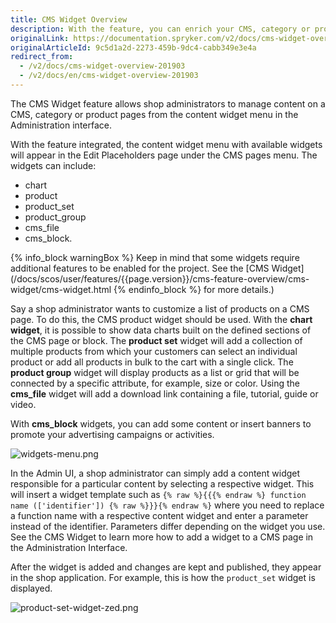 ```yaml
---
title: CMS Widget Overview
description: With the feature, you can enrich your CMS, category or product pages with the content in the Back Office
originalLink: https://documentation.spryker.com/v2/docs/cms-widget-overview-201903
originalArticleId: 9c5d1a2d-2273-459b-9dc4-cabb349e3e4a
redirect_from:
  - /v2/docs/cms-widget-overview-201903
  - /v2/docs/en/cms-widget-overview-201903
---
```


The CMS Widget feature allows shop administrators to manage content on a CMS, category or product pages from the content widget menu in the Administration interface.

With the feature integrated, the content widget menu with available widgets will appear in the Edit Placeholders page under the CMS pages menu. The widgets can include:

* chart
* product
* product_set
* product_group
* cms_file
* cms_block.

{% info_block warningBox %}
Keep in mind that some widgets require additional features to be enabled for the project. See the [CMS Widget](/docs/scos/user/features/{{page.version}}/cms-feature-overview/cms-widget/cms-widget.html
{% endinfo_block %} for more details.)

Say a shop administrator wants to customize a list of products on a CMS page. To do this, the CMS product widget should be used. With the **chart widget**, it is possible to show data charts built on the defined sections of the CMS page or block. The **product set** widget will add a collection of multiple products from which your customers can select an individual product or add all products in bulk to the cart with a single click. The **product group** widget will display products as a list or grid that will be connected by a specific attribute, for example, size or color. Using the **cms_file** widget will add a download link containing a file, tutorial, guide or video.

With **cms_block** widgets, you can add some content or insert banners to promote your advertising campaigns or activities.

![widgets-menu.png](https://spryker.s3.eu-central-1.amazonaws.com/docs/Features/CMS/CMS+Widget/CMS+Widget+Overview/widgets-menu.png) 

In the Admin UI, a shop administrator can simply add a content widget responsible for a particular content by selecting a respective widget. This will insert a widget template such as `{% raw %}{{{% endraw %} function name (['identifier']) {% raw %}}}{% endraw %}` where you need to replace a function name with a respective content widget and enter a parameter instead of the identifier. Parameters differ depending on the widget you use. See the CMS Widget to learn more how to add a widget to a CMS page in the Administration Interface.

After the widget is added and changes are kept and published, they appear in the shop application. For example, this is how the `product_set` widget is displayed.

![product-set-widget-zed.png](https://spryker.s3.eu-central-1.amazonaws.com/docs/Features/CMS/CMS+Widget/CMS+Widget+Overview/product-set-widget-zed.png) 

<!-- Last review date: Mar 4, 2019 -- by Yuliia Boiko -->
